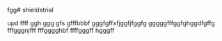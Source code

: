 fgg# shieldstrial

upd
ffff
ggh
ggg
gfs
gfffbbbf
gggfgffхfjggfjfggfg
gggggfffggfghggdfgffg
fffgggnjfff
fffgggghbf
ffffgggff
hgggff
